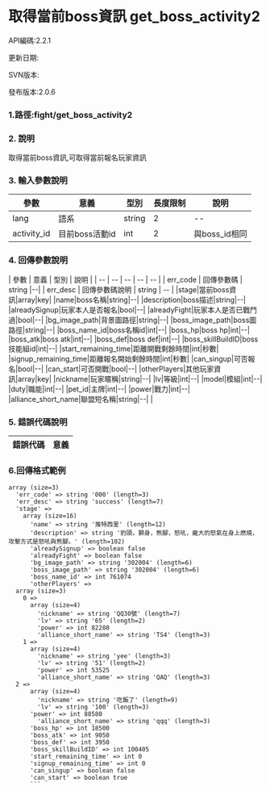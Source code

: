# 取得當前boss資訊  get_boss_activity2


API編碼:2.2.1

更新日期:

SVN版本:

發布版本:2.0.6
### 1.路徑:fight/get_boss_activity2

### 2. 說明
取得當前boss資訊,可取得當前報名玩家資訊
### 3. 輸入參數說明
| 參數 | 意義 | 型別 |長度限制| 說明 |
| -- | -- | -- | -- | -- |
|lang|語系|string|2|--|
|activity_id|目前boss活動id|int|2|與boss_id相同|


### 4. 回傳參數說明
| 參數 | 意義 | 型別 | 說明 |
| -- | -- | -- | -- | -- |
| err_code | 回傳參數碼 | string |--|
| err_desc | 回傳參數碼說明 | string | -- |
|stage|當前boss資訊|array|key|
|name|boss名稱|string|--|
|description|boss描述|string|--|
|alreadySignup|玩家本人是否報名|bool|--|
|alreadyFight|玩家本人是否已戰鬥過|bool|--|
|bg_image_path|背景圖路徑|string|--|
|boss_image_path|boss圖路徑|string|--|
|boss_name_id|boss名稱id|int|--|
|boss_hp|boss hp|int|--|
|boss_atk|boss atk|int|--|
|boss_def|boss def|int|--|
|boss_skillBuildID|boss技能組id|int|--|
|start_remaining_time|距離開戰剩餘時間|int|秒數|
|signup_remaining_time|距離報名開始剩餘時間|int|秒數|
|can_singup|可否報名|bool|--|
|can_start|可否開戰|bool|--|
|otherPlayers|其他玩家資訊|array|key|
|nickname|玩家暱稱|string|--|
|lv|等級|int|--|
|model|模組|int|--|
|duty|職能|int|--|
|pet_id|主牌|int|--|
|power|戰力|int|--|
|alliance_short_name|聯盟短名稱|string|--|
|




### 5. 錯誤代碼說明
|錯誤代碼|意義|
|--|--|


### 6.回傳格式範例

```
array (size=3)
  'err_code' => string '000' (length=3)
  'err_desc' => string 'success' (length=7)
  'stage' => 
    array (size=16)
      'name' => string '推特西里' (length=12)
      'description' => string '豹頭，獅身，熊腳，怒吼，龐大的怒氣在身上燃燒，攻擊方式是怒吼與熊腳。' (length=102)
      'alreadySignup' => boolean false
      'alreadyFight' => boolean false
      'bg_image_path' => string '302004' (length=6)
      'boss_image_path' => string '302004' (length=6)
      'boss_name_id' => int 761074
      'otherPlayers' => 
  array (size=3)
    0 => 
      array (size=4)
        'nickname' => string 'QQ30號' (length=7)
        'lv' => string '65' (length=2)
        'power' => int 82280
        'alliance_short_name' => string 'TS4' (length=3)
    1 => 
      array (size=4)
        'nickname' => string 'yee' (length=3)
        'lv' => string '51' (length=2)
        'power' => int 53525
        'alliance_short_name' => string 'QAQ' (length=3)
  2 => 
      array (size=4)
        'nickname' => string '吃飯了' (length=9)
        'lv' => string '100' (length=3)
      'power' => int 88580
        'alliance_short_name' => string 'qqq' (length=3)
      'boss_hp' => int 18500
      'boss_atk' => int 9050
      'boss_def' => int 3950
      'boss_skillBuildID' => int 100405
      'start_remaining_time' => int 0
      'signup_remaining_time' => int 0
      'can_singup' => boolean false
      'can_start' => boolean true
      ```
